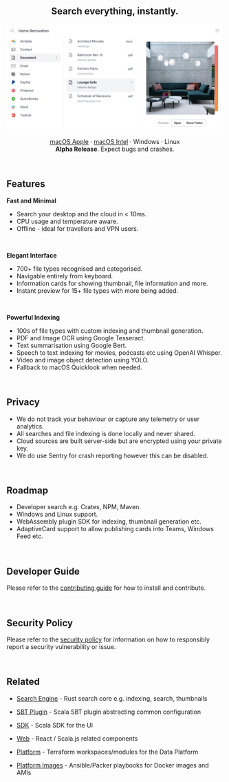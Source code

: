 <h2 align="center">
Search everything, instantly.
</h2>

<p align="center">
  <img width="600" src="docs/assets/screenshot.png" alt="Screenshot">
</p>

<p align="center">
  <a href="https://github.com/harana/search/releases/download/untagged-806f7b25229d606ff129/harana-darwin-aarch64.dmg">macOS Apple</a> ·
  <a href="https://github.com/harana/search/releases/download/untagged-806f7b25229d606ff129/harana-darwin-x86_64.dmg">macOS Intel</a> ·
  Windows ·
  Linux
  <br />
  <b>Alpha Release</b>. Expect bugs and crashes.
</p>


<br/>

## Features

<b>Fast and Minimal</b>
* Search your desktop and the cloud in < 10ms.
* CPU usage and temperature aware.
* Offline - ideal for travellers and VPN users.

<br />

<b>Elegant Interface</b>
* 700+ file types recognised and categorised.
* Navigable entirely from keyboard.
* Information cards for showing thumbnail, file information and more.
* Instant preview for 15+ file types with more being added.


<br />

<b>Powerful Indexing</b>
* 100s of file types with custom indexing and thumbnail generation.
* PDF and Image OCR using Google Tesseract. 
* Text summarisation using Google Bert.
* Speech to text indexing for movies, podcasts etc using OpenAI Whisper.
* Video and image object detection using YOLO.
* Fallback to macOS Quicklook when needed. 

<br/>

## Privacy

* We do not track your behaviour or capture any telemetry or user analytics.
* All searches and file indexing is done locally and never shared.
* Cloud sources are built server-side but are encrypted using your private key.
* We do use Sentry for crash reporting however this can be disabled.

<br/>

## Roadmap

* Developer search e.g. Crates, NPM, Maven. 
* Windows and Linux support.
* WebAssembly plugin SDK for indexing, thumbnail generation etc.
* AdaptiveCard support to allow publishing cards into Teams, Windows Feed etc.

<br/>

## Developer Guide

Please refer to the [contributing guide](CONTRIBUTING.md) for how to install and contribute.

<br/>

## Security Policy

Please refer to the [security policy](SECURITY.md) for information on how to responsibly report a security vulnerability or issue.

<br/>

## Related

* [Search Engine](http://github.com/harana/search-engine) - Rust search core e.g. indexing, search, thumbnails
* [SBT Plugin](http://github.com/harana/sbt-plugin) - Scala SBT plugin abstracting common configuration
* [SDK](http://github.com/harana/sdk) - Scala SDK for the UI
* [Web](http://github.com/harana/web) - React / Scala.js related components

* [Platform](http://github.com/harana/platform) - Terraform workspaces/modules for the Data Platform
* [Platform Images](http://github.com/harana/platform-images) - Ansible/Packer playbooks for Docker images and AMIs
